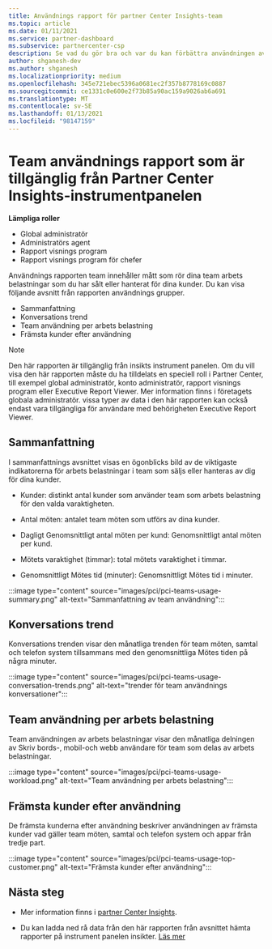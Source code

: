 ```yaml
---
title: Användnings rapport för partner Center Insights-team
ms.topic: article
ms.date: 01/11/2021
ms.service: partner-dashboard
ms.subservice: partnercenter-csp
description: Se vad du gör bra och var du kan förbättra användningen av team prenumerationer som du säljer eller hanterar för dina kunder.
author: shganesh-dev
ms.author: shganesh
ms.localizationpriority: medium
ms.openlocfilehash: 345e721ebec5396a0681ec2f357b8778169c0887
ms.sourcegitcommit: ce1331c0e600e2f73b85a90ac159a9026ab6a691
ms.translationtype: MT
ms.contentlocale: sv-SE
ms.lasthandoff: 01/13/2021
ms.locfileid: "98147159"
---
```

# <a name="teams-usage-report-available-from-the-partner-center-insights-dashboard"></a>Team användnings rapport som är tillgänglig från Partner Center Insights-instrumentpanelen

**Lämpliga roller**
- Global administratör
- Administratörs agent
- Rapport visnings program
- Rapport visnings program för chefer

Användnings rapporten team innehåller mått som rör dina team arbets belastningar som du har sålt eller hanterat för dina kunder. Du kan visa följande avsnitt från rapporten användnings grupper.

- Sammanfattning
- Konversations trend
- Team användning per arbets belastning
- Främsta kunder efter användning

 > [!NOTE]
 > Den här rapporten är tillgänglig från insikts instrument panelen. Om du vill visa den här rapporten måste du ha tilldelats en speciell roll i Partner Center, till exempel global administratör, konto administratör, rapport visnings program eller Executive Report Viewer. Mer information finns i företagets globala administratör. vissa typer av data i den här rapporten kan också endast vara tillgängliga för användare med behörigheten Executive Report Viewer.

## <a name="summary"></a>Sammanfattning

I sammanfattnings avsnittet visas en ögonblicks bild av de viktigaste indikatorerna för arbets belastningar i team som säljs eller hanteras av dig för dina kunder.  

- Kunder: distinkt antal kunder som använder team som arbets belastning för den valda varaktigheten.

- Antal möten: antalet team möten som utförs av dina kunder.

- Dagligt Genomsnittligt antal möten per kund: Genomsnittligt antal möten per kund. 

- Mötets varaktighet (timmar): total mötets varaktighet i timmar. 

- Genomsnittligt Mötes tid (minuter): Genomsnittligt Mötes tid i minuter. 

:::image type="content" source="images/pci/pci-teams-usage-summary.png" alt-text="Sammanfattning av team användning":::

## <a name="conversations-trend"></a>Konversations trend

Konversations trenden visar den månatliga trenden för team möten, samtal och telefon system tillsammans med den genomsnittliga Mötes tiden på några minuter.

:::image type="content" source="images/pci/pci-teams-usage-conversation-trends.png" alt-text="trender för team användnings konversationer":::

## <a name="teams-usage-by-workloads"></a>Team användning per arbets belastning

Team användningen av arbets belastningar visar den månatliga delningen av Skriv bords-, mobil-och webb användare för team som delas av arbets belastningar.

:::image type="content" source="images/pci/pci-teams-usage-workload.png" alt-text="Team användning per arbets belastning":::

## <a name="top-customers-by-usage"></a>Främsta kunder efter användning

De främsta kunderna efter användning beskriver användningen av främsta kunder vad gäller team möten, samtal och telefon system och appar från tredje part.

:::image type="content" source="images/pci/pci-teams-usage-top-customer.png" alt-text="Främsta kunder efter användning":::

## <a name="next-steps"></a>Nästa steg

- Mer information finns i [partner Center Insights](partner-center-insights.md).

- Du kan ladda ned rå data från den här rapporten från avsnittet hämta rapporter på instrument panelen insikter. [Läs mer](pci-download-reports.md) 
